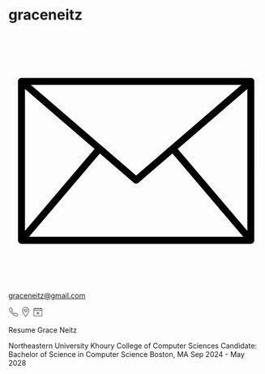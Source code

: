 # graceneitz

<svg data-name="Layer 1" xmlns="http://www.w3.org/2000/svg" viewBox="0 0 128 128"><path d="M123.25 24.192c0-.018 0-.034-.005-.052s-.007-.063-.009-.094a1.734 1.734 0 0 0-.083-.408c-.006-.018 0-.037-.011-.055s-.01-.015-.013-.023a1.734 1.734 0 0 0-.227-.407c-.021-.028-.043-.053-.066-.08a1.755 1.755 0 0 0-.31-.294c-.012-.009-.022-.02-.034-.028a1.744 1.744 0 0 0-.414-.2c-.034-.012-.068-.022-.1-.032a1.733 1.733 0 0 0-.474-.073H6.5a1.733 1.733 0 0 0-.474.073c-.035.01-.068.02-.1.032a1.744 1.744 0 0 0-.414.2c-.012.008-.022.019-.034.028a1.755 1.755 0 0 0-.31.294c-.022.027-.045.052-.066.08a1.734 1.734 0 0 0-.227.407c0 .008-.01.015-.013.023s-.005.037-.011.055a1.734 1.734 0 0 0-.083.408c0 .032-.009.063-.009.094s-.005.034-.005.052v79.615c0 .023.006.045.007.068a1.737 1.737 0 0 0 .019.188c.008.051.015.1.027.152a1.74 1.74 0 0 0 .056.179c.017.047.033.094.054.139a1.729 1.729 0 0 0 .093.172c.024.04.048.081.075.119a1.743 1.743 0 0 0 .125.152c.033.036.066.072.1.106.021.019.037.042.059.061s.036.017.052.03a1.736 1.736 0 0 0 .452.263c.035.014.071.022.107.033a1.732 1.732 0 0 0 .488.085c.012 0 .023.006.035.006H121.501c.012 0 .023-.006.034-.006a1.732 1.732 0 0 0 .489-.085c.035-.011.07-.019.1-.033a1.736 1.736 0 0 0 .453-.263c.016-.013.036-.017.052-.03s.038-.042.059-.061c.036-.034.069-.069.1-.106a1.743 1.743 0 0 0 .125-.152c.027-.038.051-.078.075-.119a1.729 1.729 0 0 0 .093-.172c.021-.045.037-.092.054-.139a1.74 1.74 0 0 0 .056-.179c.012-.05.019-.1.027-.152a1.737 1.737 0 0 0 .019-.188c0-.023.007-.045.007-.068zM45.8 60.316l17.058 14.677a1.751 1.751 0 0 0 2.283 0L82.2 60.316l35.512 41.741H10.289zM8.25 99.052V28.007l34.9 30.026zm76.6-41.019 34.9-30.026v71.045zm31.931-32.091L81.276 56.493c-.006.005-.014.008-.02.014l-.019.02L64 71.358 46.763 56.527l-.019-.02-.02-.014-35.507-30.551z"/>
</svg><span style="vertical-align: middle;">graceneitz@gmail.com</span>



<img src="https://github.com/graceneitz/graceneitz/blob/main/icons8-phone-100.png" width="20" />

<img src="https://github.com/graceneitz/graceneitz/blob/main/icons8-location-100.png" width="20" />

<img src="https://github.com/graceneitz/graceneitz/blob/main/icons8-availability-100.png" width="20" />


Resume
Grace Neitz

Northeastern University Khoury College of Computer Sciences
Candidate: Bachelor of Science in Computer Science 
Boston, MA Sep 2024 - May 2028
